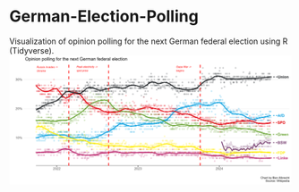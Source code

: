 # German-Election-Polling
Visualization of opinion polling for the next German federal election using R (Tidyverse).
<img src="https://raw.githubusercontent.com/BenJAlbrecht/German-Election-Polling/main/german_polling.png" alt="German Voting Trends" width="600"/>

